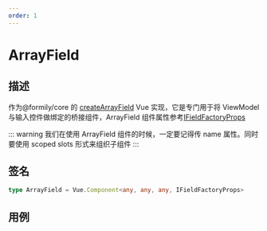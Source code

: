 ```yaml
---
order: 1
---
```


# ArrayField

## 描述

作为@formily/core 的 [createArrayField](https://core.formilyjs.org/api/models/form#createarrayfield) Vue 实现，它是专门用于将 ViewModel 与输入控件做绑定的桥接组件，ArrayField 组件属性参考[IFieldFactoryProps](https://core.formilyjs.org/api/models/form#ifieldfactoryprops)

::: warning
我们在使用 ArrayField 组件的时候，一定要记得传 name 属性。同时要使用 scoped slots 形式来组织子组件
:::

## 签名

```ts
type ArrayField = Vue.Component<any, any, any, IFieldFactoryProps>
```

## 用例

<dumi-previewer demoPath="api/components/array-field" />
